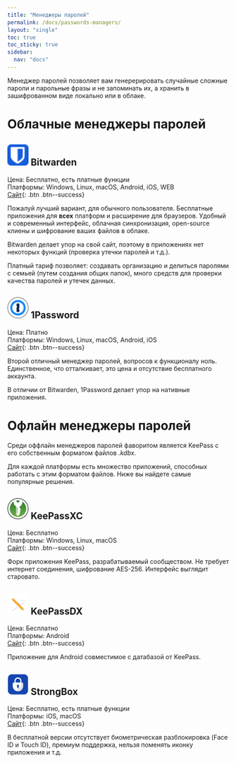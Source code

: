 ```yaml
---
title: "Менеджеры паролей"
permalink: /docs/passwords-managers/
layout: "single"
toc: true
toc_sticky: true
sidebar:
  nav: "docs"
---
```


Менеджер паролей позволяет вам генерерировать случайные сложные пароли и парольные фразы и не запоминать их, а хранить в зашифрованном виде локально или в облаке. 

# Облачные менеджеры паролей

## ![](/assets/soft-icons/bitwarden.png) Bitwarden  

Цена: Бесплатно, есть платные функции  
Платформы: Windows, Linux, macOS, Android, iOS, WEB  
[Сайт](https://bitwarden.com/){: .btn .btn--success}

Пожалуй лучший вариант, для обычного пользователя. Бесплатные приложения для **всех** платформ и расширение для браузеров. Удобный и современный интерфейс, облачная синхронизация, open-source клиены и шифрование ваших файлов в облаке.

Bitwarden делает упор на свой сайт, поэтому в приложениях нет некоторых функций (проверка утечки паролей и т.д.).

Платный тариф позволяет: создавать организацию и делиться паролями с семьей (путем создания общих папок), много средств для проверки качества паролей и утечек данных. 

## ![](/assets/soft-icons/1Password.png) 1Password
Цена: Платно  
Платформы: Windows, Linux, macOS, Android, iOS  
[Сайт](https://1password.com/){: .btn .btn--success}

Второй отличный менеджер паролей, вопросов к функционалу ноль. Единственное, что отталкивает, это цена и отсутствие бесплатного аккаунта. 

В отличии от Bitwarden, 1Password делает упор на нативные приложения.

# Офлайн менеджеры паролей

Среди оффлайн менеджеров паролей фаворитом является KeePass с его собственным форматом файлов *.kdbx*. 

Для каждой платформы есть множество приложений, способных работать с этим форматом файлов. Ниже вы найдете самые популярные решения.

## ![](/assets/soft-icons/keepassxc.png) KeePassXC  
Цена: Бесплатно  
Платформы: Windows, Linux, macOS   
[Сайт](https://keepassxc.org){: .btn .btn--success}  

Форк приложения KeePass, разрабатываемый сообществом. Не требует интернет соединения, шифрование AES-256. Интерфейс выглядит старовато.

## ![](/assets/soft-icons/keepassdx.png) KeePassDX  
Цена: Бесплатно  
Платформы: Android  
[Сайт](https://www.keepassdx.com){: .btn .btn--success} 

Приложение для Android совместимое с датабазой от KeePass.

## ![](/assets/soft-icons/strongbox.png) StrongBox  
Цена: Бесплатно, есть платные функции  
Платформы: iOS, macOS  
[Сайт](https://strongboxsafe.com){: .btn .btn--success} 

В бесплатной версии отсутствует биометрическая разблокировка (Face ID и Touch ID), премиум поддержка, нельзя поменять иконку приложения и т.д.


